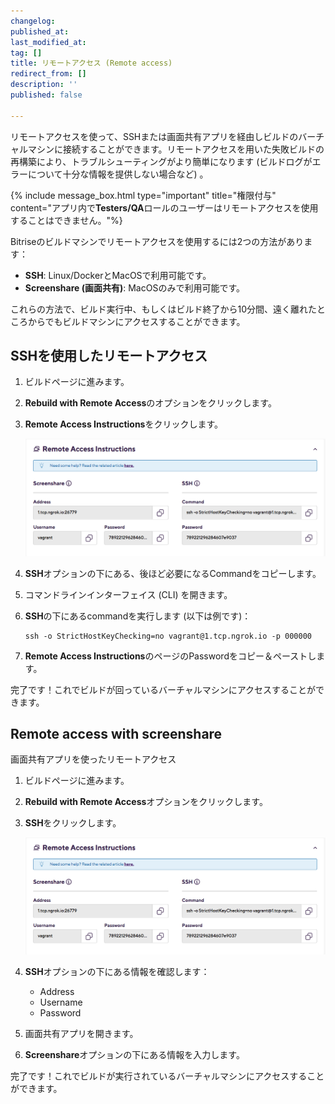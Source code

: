 ```yaml
---
changelog:
published_at:
last_modified_at:
tag: []
title: リモートアクセス (Remote access)
redirect_from: []
description: ''
published: false

---
```

リモートアクセスを使って、SSHまたは画面共有アプリを経由しビルドのバーチャルマシンに接続することができます。リモートアクセスを用いた失敗ビルドの再構築により、トラブルシューティングがより簡単になります (ビルドログがエラーについて十分な情報を提供しない場合など) 。

{% include message_box.html type="important" title="権限付与" content="アプリ内で**Testers/QA**ロールのユーザーはリモートアクセスを使用することはできません。"%}

Bitriseのビルドマシンでリモートアクセスを使用するには2つの方法があります：

* **SSH**: Linux/DockerとMacOSで利用可能です。
* **Screenshare (画面共有)**: MacOSのみで利用可能です。

これらの方法で、ビルド実行中、もしくはビルド終了から10分間、遠く離れたところからでもビルドマシンにアクセスすることができます。

## SSHを使用したリモートアクセス

1. ビルドページに進みます。
2. **Rebuild with Remote Access**のオプションをクリックします。
3. **Remote Access Instructions**をクリックします。

   ![](/img/remote-access-instructions.png)
4. **SSH**オプションの下にある、後ほど必要になるCommandをコピーします。
5. コマンドラインインターフェイス (CLI) を開きます。
6. **SSH**の下にあるcommandを実行します (以下は例です)：

       ssh -o StrictHostKeyChecking=no vagrant@1.tcp.ngrok.io -p 000000
7. **Remote Access Instructions**のページのPasswordをコピー＆ペーストします。

完了です！これでビルドが回っているバーチャルマシンにアクセスすることができます。

## Remote access with screenshare  
画面共有アプリを使ったリモートアクセス

1. ビルドページに進みます。
2. **Rebuild with Remote Access**オプションをクリックします。
3. **SSH**をクリックします。

   ![](/img/remote-access-instructions.png)
4. **SSH**オプションの下にある情報を確認します：
   * Address
   * Username
   * Password
5. 画面共有アプリを開きます。
6. **Screenshare**オプションの下にある情報を入力します。

完了です！これでビルドが実行されているバーチャルマシンにアクセスすることができます。